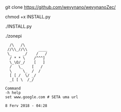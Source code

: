 git clone https://github.com/wevynano/wevynanoZec/

chmod +x INSTALL.py

./INSTALL.py

./zonepi

      /\   /\   
     //\\_//\\     ____
     \_     _/    /   /
      / * * \    /^^^]
      \_\O/_/    [   ]
      /   \_    [   /
      \     \_  /  /
      [ [ /  \/ _/
      _[ [ \  /_/
    
    Command
    -h help
    set www.google.com # SETA uma url
    
    8 Ferv 2018 - 04:28
    
    
